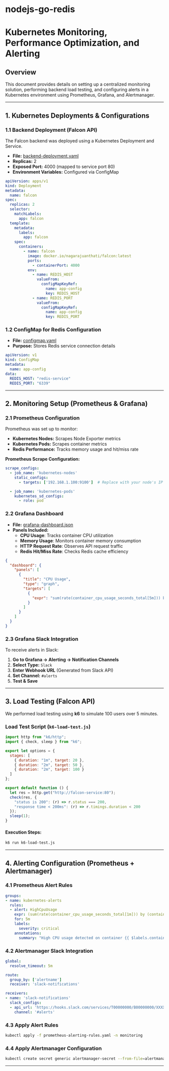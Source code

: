 # nodejs-go-redis
# Kubernetes Monitoring, Performance Optimization, and Alerting

## **Overview**
This document provides details on setting up a centralized monitoring solution, performing backend load testing, and configuring alerts in a Kubernetes environment using Prometheus, Grafana, and Alertmanager.

---

## **1. Kubernetes Deployments & Configurations**

### **1.1 Backend Deployment (Falcon API)**
The Falcon backend was deployed using a Kubernetes Deployment and Service.

- **File:** [backend-deployment.yaml](backend-deployment.yaml)
- **Replicas:** 2
- **Exposed Port:** 4000 (mapped to service port 80)
- **Environment Variables:** Configured via ConfigMap

```yaml
apiVersion: apps/v1
kind: Deployment
metadata:
  name: falcon
spec:
  replicas: 2
  selector:
    matchLabels:
      app: falcon
  template:
    metadata:
      labels:
        app: falcon
    spec:
      containers:
        - name: falcon
          image: docker.io/nagarajuanthati/falcon:latest
          ports:
            - containerPort: 4000
          env:
            - name: REDIS_HOST
              valueFrom:
                configMapKeyRef:
                  name: app-config
                  key: REDIS_HOST
            - name: REDIS_PORT
              valueFrom:
                configMapKeyRef:
                  name: app-config
                  key: REDIS_PORT
```

### **1.2 ConfigMap for Redis Configuration**
- **File:** [configmap.yaml](configmap.yaml)
- **Purpose:** Stores Redis service connection details

```yaml
apiVersion: v1
kind: ConfigMap
metadata:
  name: app-config
data:
  REDIS_HOST: "redis-service"
  REDIS_PORT: "6339"
```

---

## **2. Monitoring Setup (Prometheus & Grafana)**
### **2.1 Prometheus Configuration**
Prometheus was set up to monitor:
- **Kubernetes Nodes:** Scrapes Node Exporter metrics
- **Kubernetes Pods:** Scrapes container metrics
- **Redis Performance:** Tracks memory usage and hit/miss rate

**Prometheus Scrape Configuration:**
```yaml
scrape_configs:
  - job_name: 'kubernetes-nodes'
    static_configs:
      - targets: ['192.168.1.100:9100']  # Replace with your node's IP

  - job_name: 'kubernetes-pods'
    kubernetes_sd_configs:
      - role: pod
```

### **2.2 Grafana Dashboard**
- **File:** [grafana-dashboard.json](grafana-dashboard.json)
- **Panels Included:**
  - **CPU Usage**: Tracks container CPU utilization
  - **Memory Usage**: Monitors container memory consumption
  - **HTTP Request Rate**: Observes API request traffic
  - **Redis Hit/Miss Rate**: Checks Redis cache efficiency

```json
{
  "dashboard": {
    "panels": [
      {
        "title": "CPU Usage",
        "type": "graph",
        "targets": [
          {
            "expr": "sum(rate(container_cpu_usage_seconds_total[5m])) by (pod)"
          }
        ]
      }
    ]
  }
}
```

### **2.3 Grafana Slack Integration**
To receive alerts in Slack:
1. **Go to Grafana → Alerting → Notification Channels**
2. **Select Type:** `Slack`
3. **Enter Webhook URL** (Generated from Slack API)
4. **Set Channel:** `#alerts`
5. **Test & Save**

---

## **3. Load Testing (Falcon API)**
We performed load testing using **k6** to simulate 100 users over 5 minutes.

### **Load Test Script (`k6-load-test.js`)**
```javascript
import http from "k6/http";
import { check, sleep } from "k6";

export let options = {
  stages: [
    { duration: "1m", target: 20 },
    { duration: "2m", target: 50 },
    { duration: "2m", target: 100 }
  ]
};

export default function () {
  let res = http.get("http://falcon-service:80");
  check(res, {
    "status is 200": (r) => r.status === 200,
    "response time < 200ms": (r) => r.timings.duration < 200
  });
  sleep(1);
}
```

#### **Execution Steps**:
```sh
k6 run k6-load-test.js
```

---

## **4. Alerting Configuration (Prometheus + Alertmanager)**

### **4.1 Prometheus Alert Rules**
```yaml
groups:
- name: kubernetes-alerts
  rules:
  - alert: HighCpuUsage
    expr: (sum(rate(container_cpu_usage_seconds_total[1m])) by (container) / sum(machine_cpu_cores) by (node)) > 0.8
    for: 5m
    labels:
      severity: critical
    annotations:
      summary: "High CPU usage detected on container {{ $labels.container }}"
```

### **4.2 Alertmanager Slack Integration**
```yaml
global:
  resolve_timeout: 5m

route:
  group_by: ['alertname']
  receiver: 'slack-notifications'

receivers:
- name: 'slack-notifications'
  slack_configs:
  - api_url: 'https://hooks.slack.com/services/T00000000/B00000000/XXXXXXXXXXXXXXXXXXXXXXXX'
    channel: '#alerts'
```

### **4.3 Apply Alert Rules**
```sh
kubectl apply -f prometheus-alerting-rules.yaml -n monitoring
```

### **4.4 Apply Alertmanager Configuration**
```sh
kubectl create secret generic alertmanager-secret --from-file=alertmanager.yaml=alertmanager-config.yaml -n monitoring
```

---

